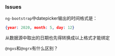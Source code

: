
### Issues

`ng-bootstrap`中datepicker输出的时间格式是：
```json
{year: 2020, month: 5, day: 12}
```
从数据源中取出的日期也先得转换成以上格式才能绑定

`@ngxs`和`@ngrx`有什么区别？